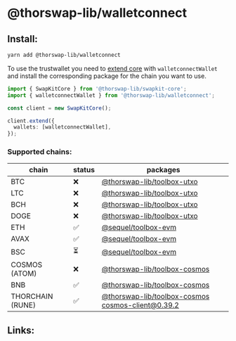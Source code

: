 # @thorswap-lib/walletconnect

## Install:

```bash
yarn add @thorswap-lib/walletconnect
```

To use the trustwallet you need to [extend core](packages/swapkit-core#swapkitcore-api) with `walletconnectWallet` and install the corresponding package for the chain you want to use.

```ts
import { SwapKitCore } from '@thorswap-lib/swapkit-core';
import { walletconnectWallet } from '@thorswap-lib/walletconnect';

const client = new SwapKitCore();

client.extend({
  wallets: [walletconnectWallet],
});
```


### Supported chains:

| chain            | status | packages                                                                         |
| ---------------- | ------ | -------------------------------------------------------------------------------- |
| BTC              | ❌     | [@thorswap-lib/toolbox-utxo](../toolbox-utxo/README.md)                          |
| LTC              | ❌     | [@thorswap-lib/toolbox-utxo](../toolbox-utxo/README.md)                          |
| BCH              | ❌     | [@thorswap-lib/toolbox-utxo](../toolbox-utxo/README.md)                          |
| DOGE             | ❌     | [@thorswap-lib/toolbox-utxo](../toolbox-utxo/README.md)                          |
| ETH              | ✅     | [@sequel/toolbox-evm](../toolbox-evm/README.md)                            |
| AVAX             | ✅     | [@sequel/toolbox-evm](../toolbox-evm/README.md)                            |
| BSC              | ⏳     | [@sequel/toolbox-evm](../toolbox-evm/README.md)                            |
| COSMOS (ATOM)    | ❌     | [@thorswap-lib/toolbox-cosmos](../toolbox-cosmos/README.md)                      |
| BNB              | ✅     | [@thorswap-lib/toolbox-cosmos](../toolbox-cosmos/README.md)                      |
| THORCHAIN (RUNE) | ✅     | [@thorswap-lib/toolbox-cosmos](../toolbox-cosmos/README.md) cosmos-client@0.39.2 |

## Links:
